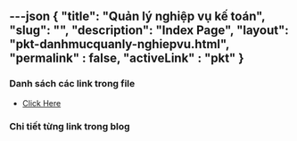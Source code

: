 ---json
{
    "title": "Quản lý nghiệp vụ kế toán",
    "slug": "",
    "description": "Index Page",
    "layout": "pkt-danhmucquanly-nghiepvu.html",
    "permalink" : false,
    "activeLink" : "pkt"
}
---

### Danh sách các link trong file
- [Click Here](./blog-list.html)

### Chi tiết từng link trong blog